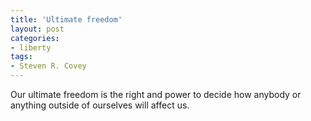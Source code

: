 ```yaml
---
title: 'Ultimate freedom'
layout: post
categories:
- liberty
tags:
- Steven R. Covey
---
```


Our ultimate freedom is the right and power to decide how anybody or anything outside of ourselves will affect us.